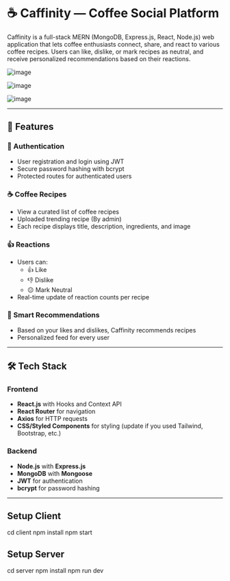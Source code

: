 # ☕ Caffinity — Coffee Social Platform

Caffinity is a full-stack MERN (MongoDB, Express.js, React, Node.js) web application that lets coffee enthusiasts connect, share, and react to various coffee recipes. Users can like, dislike, or mark recipes as neutral, and receive personalized recommendations based on their reactions.

![image](https://github.com/user-attachments/assets/b3e8667e-fd83-4701-a61c-7f74a34ce9ce)


![image](https://github.com/user-attachments/assets/b7cd0343-5f2e-4c43-a1e5-e94affdecd3b)


![image](https://github.com/user-attachments/assets/b18fbe5d-7ce7-4538-8577-c94688c2cc94)


---

## 📸 Features

### 🔐 Authentication
- User registration and login using JWT
- Secure password hashing with bcrypt
- Protected routes for authenticated users

### ☕ Coffee Recipes
- View a curated list of coffee recipes
- Uploaded trending recipe (By admin)
- Each recipe displays title, description, ingredients, and image

### 👍 Reactions
- Users can:
  - 👍 Like
  - 👎 Dislike
  - 😐 Mark Neutral
- Real-time update of reaction counts per recipe

### 🧠 Smart Recommendations
- Based on your likes and dislikes, Caffinity recommends recipes
- Personalized feed for every user


---

## 🛠️ Tech Stack

### Frontend
- **React.js** with Hooks and Context API
- **React Router** for navigation
- **Axios** for HTTP requests
- **CSS/Styled Components** for styling (update if you used Tailwind, Bootstrap, etc.)

### Backend
- **Node.js** with **Express.js**
- **MongoDB** with **Mongoose**
- **JWT** for authentication
- **bcrypt** for password hashing

---

## Setup Client

cd client
npm install
npm start

## Setup Server

cd server
npm install
npm run dev

